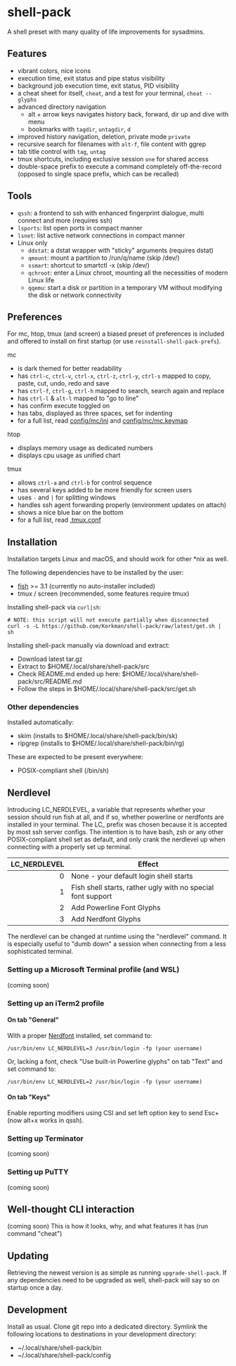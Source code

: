 # shell-pack
A shell preset with many quality of life improvements for sysadmins.

## Features
 * vibrant colors, nice icons
 * execution time, exit status and pipe status visibility
 * background job execution time, exit status, PID visibility
 * a cheat sheet for itself, ```cheat```, and a test for your terminal, ```cheat --glyphs```
 * advanced directory navigation
   * alt + arrow keys navigates history back, forward, dir up and dive with menu
   * bookmarks with ```tagdir```, ```untagdir```, ```d```
 * improved history navigation, deletion, private mode ```private```
 * recursive search for filenames with ```alt-f```, file content with ggrep
 * tab title control with ```tag```, ```untag```
 * tmux shortcuts, including exclusive session ```one``` for shared access
 * double-space prefix to execute a command completely off-the-record (opposed to single space prefix, which can be recalled)

## Tools
 * ```qssh```: a frontend to ssh with enhanced fingerprint dialogue, multi connect and more (requires ssh)
 * ```lsports```: list open ports in compact manner
 * ```lsnet```: list active network connections in compact manner
 * Linux only
   * ```ddstat```: a dstat wrapper with "sticky" arguments (requires dstat)
   * ```qmount```: mount a partition to /run/q/name (skip /dev/)
   * ```ssmart```: shortcut to smartctl -x (skip /dev/)
   * ```qchroot```: enter a Linux chroot, mounting all the necessities of modern Linux life
   * ```qqemu```: start a disk or partition in a temporary VM without modifying the disk or network connectivity

## Preferences
For mc, htop, tmux (and screen) a biased preset of preferences is included and offered to install on first startup (or use ```reinstall-shell-pack-prefs```).

mc
* is dark themed for better readability
* has ```ctrl-c```, ```ctrl-v```, ```ctrl-x```, ```ctrl-z```, ```ctrl-y```, ```ctrl-s``` mapped to copy, paste, cut, undo, redo and save
* has ```ctrl-f```, ```ctrl-g```, ```ctrl-h``` mapped to search, search again and replace
* has ```ctrl-l``` & ```alt-l``` mapped to "go to line"
* has confirm execute toggled on
* has tabs, displayed as three spaces, set for indenting
* for a full list, read [config/mc/ini](config/mc/ini) and [config/mc/mc.keymap](config/mc/mc.keymap)

htop
* displays memory usage as dedicated numbers
* displays cpu usage as unified chart

tmux
* allows ```ctrl-a``` and ```ctrl-b``` for control sequence
* has several keys added to be more friendly for screen users
* uses ```-``` and ```|``` for splitting windows
* handles ssh agent forwarding properly (environment updates on attach)
* shows a nice blue bar on the bottom
* for a full list, read [.tmux.conf](config/.tmux.conf)

## Installation
Installation targets Linux and macOS, and should work for other \*nix as well.

The following dependencies have to be installed by the user:
 * [fish](https://fishshell.com/) >= 3.1 (currently no auto-installer included)
 * tmux / screen (recommended, some features require tmux)

Installing shell-pack via ```curl|sh```:
```
# NOTE: this script will not execute partially when disconnected
curl -s -L https://github.com/Korkman/shell-pack/raw/latest/get.sh | sh
```

Installing shell-pack manually via download and extract:
 * Download latest tar.gz
 * Extract to $HOME/.local/share/shell-pack/src
 * Check README.md ended up here: $HOME/.local/share/shell-pack/src/README.md
 * Follow the steps in $HOME/.local/share/shell-pack/src/get.sh

### Other dependencies

Installed automatically:
 * skim (installs to $HOME/.local/share/shell-pack/bin/sk)
 * ripgrep (installs to $HOME/.local/share/shell-pack/bin/rg)

These are expected to be present everywhere:
 * POSIX-compliant shell (/bin/sh)

## Nerdlevel
Introducing LC_NERDLEVEL, a variable that represents whether your session should run fish at all, and if so, whether powerline or nerdfonts are installed in your terminal. The LC_ prefix was chosen because it is accepted by most ssh server configs. The intention is to have bash, zsh or any other POSIX-compliant shell set as default, and only crank the nerdlevel up when connecting with a properly set up terminal.

|LC_NERDLEVEL|Effect     |
|-----------:|-----------|
|           0|None - your default login shell starts|
|           1|Fish shell starts, rather ugly with no special font support|
|           2|Add Powerline Font Glyphs|
|           3|Add Nerdfont Glyphs|

The nerdlevel can be changed at runtime using the "nerdlevel" command. It is especially useful to "dumb down" a session when connecting from a less sophisticated terminal.

### Setting up a Microsoft Terminal profile (and WSL)
(coming soon)

### Setting up an iTerm2 profile

#### On tab "General"
With a proper [Nerdfont](https://www.nerdfonts.com) installed, set command to:
```
/usr/bin/env LC_NERDLEVEL=3 /usr/bin/login -fp (your username)
```
Or, lacking a font, check "Use built-in Powerline glyphs" on tab "Text" and set command to:
```
/usr/bin/env LC_NERDLEVEL=2 /usr/bin/login -fp (your username)
```

#### On tab "Keys"
Enable reporting modifiers using CSI and set left option key to send Esc+ (now alt+x works in qssh).

### Setting up Terminator
(coming soon)

### Setting up PuTTY
(coming soon)

## Well-thought CLI interaction
(coming soon)
This is how it looks, why, and what features it has (run command "cheat")

## Updating
Retrieving the newest version is as simple as running ```upgrade-shell-pack```. If any dependencies need to be upgraded as well, shell-pack will say so on startup once a day.

## Development

Install as usual. Clone git repo into a dedicated directory. Symlink the following locations to destinations in your development directory:
 * ~/.local/share/shell-pack/bin
 * ~/.local/share/shell-pack/config
